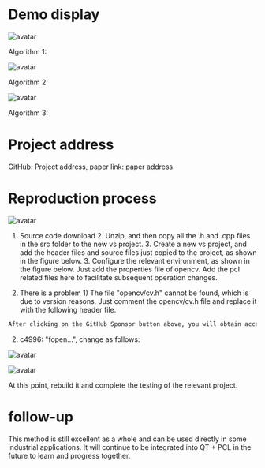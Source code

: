 #  Demo display 

 ![avatar]( 79ca68d49453423baad7d9d86a073052.gif) 

  Algorithm 1:  

 ![avatar]( d07133d5f45d4373a374f102a395e152.gif) 

 Algorithm 2:  

 ![avatar]( 31ac99dae8d745e1b49c16b99ac4ab1a.gif) 

 Algorithm 3:  

#  Project address 

 GitHub: Project address, paper link: paper address 

#  Reproduction process 

 ![avatar]( 8c568449a9df425f92dd7810f45e3cf9.png) 

 1. Source code download 2. Unzip, and then copy all the .h and .cpp files in the src folder to the new vs project. 3. Create a new vs project, and add the header files and source files just copied to the project, as shown in the figure below. 3. Configure the relevant environment, as shown in the figure below. Just add the properties file of opencv. Add the pcl related files here to facilitate subsequent operation changes.   

 4. There is a problem 1) The file "opencv/cv.h" cannot be found, which is due to version reasons. Just comment the opencv/cv.h file and replace it with the following header file. 

  ```python  
After clicking on the GitHub Sponsor button above, you will obtain access permissions to my private code repository ( https://github.com/slowlon/my_code_bar ) to view this blog code. By searching the code number of this blog, you can find the code you need, code number is: 2024020309573761589
  ```  
 2) c4996: "fopen...", change as follows: 

 ![avatar]( 61f7434343c940dfbe2071febde1d66c.png) 

 ![avatar]( 047c20f6b76c4e27aa59662faf4ae825.png) 

  At this point, rebuild it and complete the testing of the relevant project. 

#  follow-up 

 This method is still excellent as a whole and can be used directly in some industrial applications. It will continue to be integrated into QT + PCL in the future to learn and progress together. 

